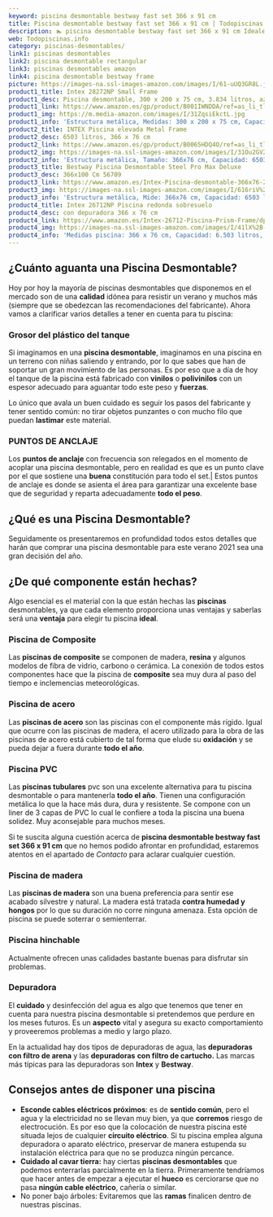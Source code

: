 ```yaml
---
keyword: piscina desmontable bestway fast set 366 x 91 cm
title: Piscina desmontable bestway fast set 366 x 91 cm | Todopiscinas.info
description: 🏊 piscina desmontable bestway fast set 366 x 91 cm Ideales para este verano 2021. Aquí puedes comprar piscina desmontable bestway fast set 366 x 91 cm y comparar con otras similares. No dejes escapar piscina desmontable bestway fast set 366 x 91 cm a un precio realmente tentador.
web: Todopiscinas.info
category: piscinas-desmontables/
link1: piscinas desmontables
link2: piscina desmontable rectangular
link3: piscinas desmontables amazon
link4: piscina desmontable bestway frame
picture: https://images-na.ssl-images-amazon.com/images/I/61-uUQ3GR8L.jpg
product1_title: Intex 28272NP Small Frame
product1_desc: Piscina desmontable, 300 x 200 x 75 cm, 3.834 litros, azul
product1_link: https://www.amazon.es/gp/product/B001IWNDDA/ref=as_li_tl?ie=UTF8&camp=3638&creative=24630&creativeASIN=B001IWNDDA&linkCode=as2&tag=todopiscinas0e-21&linkId=25b9d647487c889cb6ef56ed63f50ca1
product1_img: https://m.media-amazon.com/images/I/31ZqsiEkctL.jpg
product1_info: 'Estructura metálica, Medidas: 300 x 200 x 75 cm, Capacidad: 3.834 litros, Para 6 personas (+ 6 años), Fácil montaje, Forma rectangular'
product2_title: INTEX Piscina elevada Metal Frame
product2_desc: 6503 litros, 366 x 76 cm
product2_link: https://www.amazon.es/gp/product/B0065HDQ4O/ref=as_li_tl?ie=UTF8&camp=3638&creative=24630&creativeASIN=B0065HDQ4O&linkCode=as2&tag=todopiscinas0e-21&linkId=ed2430e3ba564d3527ee103df33ed7b3
product2_img: https://images-na.ssl-images-amazon.com/images/I/31Ou2GV2SAL.jpg
product2_info: 'Estructura metálica, Tamaño: 366x76 cm, Capacidad: 6503 litros, Forma circular, De 4 a 7 personas (+6 años)'
product3_title: Bestway Piscina Desmontable Steel Pro Max Deluxe
product3_desc: 366x100 Cm 56709
product3_link: https://www.amazon.es/Intex-Piscina-desmontable-366x76-28210NP/dp/B0065HDQ4O?__mk_es_ES=%C3%85M%C3%85%C5%BD%C3%95%C3%91&crid=25UQGV9HG2INI&dchild=1&keywords=piscinas+desmontables&qid=1615854176&sprefix=piscinas+dem%2Caps%2C201&sr=8-5&linkCode=ll1&tag=todopiscinas0e-21&linkId=34f200977c6cbaab1f3f4d9ac0e64755&language=es_ES&ref_=as_li_ss_tl
product3_img: https://images-na.ssl-images-amazon.com/images/I/616riV%2BiY3L.jpg
product3_info: 'Estructura metálica, Mide: 366x76 cm, Capacidad: 6503 litros, De 4 a 7 personas mayores de 6 años, Forma circular, Tecnología Super-Tough'
product4_title: Intex 26712NP Piscina redonda sobresuelo
product4_desc: con depuradora 366 x 76 cm
product4_link: https://www.amazon.es/Intex-26712-Piscina-Prism-Frame/dp/B07FB823GL?__mk_es_ES=%C3%85M%C3%85%C5%BD%C3%95%C3%91&dchild=1&keywords=piscinas+desmontables+con+depuradora&qid=1615936418&sr=8-5&linkCode=ll1&tag=todopiscinas0e-21&linkId=d98699de7830cd471766fa1daa36de34&language=es_ES&ref_=as_li_ss_tl
product4_img: https://images-na.ssl-images-amazon.com/images/I/41lX%2B-YpibL.jpg
product4_info: 'Medidas piscina: 366 x 76 cm, Capacidad: 6.503 litros, Incluye depuradora de cartucha A, Lona resistente triple capa'
---
```




## ¿Cuánto aguanta una Piscina Desmontable?

Hoy por hoy la mayoría de piscinas desmontables que disponemos en el mercado son de una **calidad** idónea para resistir un verano y muchos más (siempre que se obedezcan las recomendaciones del fabricante). Ahora vamos a clarificar varios detalles a tener en cuenta para tu piscina:


### Grosor del plástico del tanque

Si imaginamos en una **piscina desmontable**, imaginamos en una piscina en un terreno con niñas saliendo y entrando, por lo que sabes que han de soportar un gran movimiento de las personas. Es por eso que a día de hoy el tanque de la piscina está fabricado con **vinilos** o **polivinilos** con un espesor adecuado para aguantar todo este peso y **fuerzas**.

Lo único que avala un	 buen cuidado es seguir los pasos del fabricante y tener sentido común: no tirar objetos punzantes o con mucho filo que puedan **lastimar** este material.


### PUNTOS DE ANCLAJE

Los **puntos de anclaje** con frecuencia son relegados en el momento de acoplar una piscina desmontable, pero en realidad es que es un punto clave por el que sostiene una **buena** constitución para todo el set.| Estos puntos de anclaje es donde se asienta el área para garantizar una excelente base que de seguridad y reparta adecuadamente **todo el peso**.
## ¿Qué es una Piscina Desmontable?



Seguidamente os presentaremos en profundidad todos estos detalles que harán que comprar una piscina desmontable para este verano 2021 sea una gran decisión del año.

<brand-panel :title=product1_title :desc=product1_desc :img=product1_img :link=product1_link></brand-panel>

<external-banner></external-banner>


<stats-list :link1=link1 :link2=link2 :link3=link3 :link4=link4 :category=category></stats-list>


## ¿De qué componente están hechas?

Algo esencial es el material con la que están hechas las **piscinas** desmontables, ya que cada elemento proporciona unas ventajas y saberlas  será una **ventaja** para elegir tu piscina **ideal**.


### Piscina de Composite

Las **piscinas de composite** se componen de madera, **resina** y algunos modelos de fibra de vidrio, carbono o cerámica. La conexión de todos estos componentes hace que la piscina de **composite** sea muy dura al paso del tiempo e inclemencias meteorológicas.


### Piscina de acero

Las **piscinas de acero** son las piscinas con el componente más rígido. Igual que ocurre con las piscinas de madera, el acero utilizado para la obra de las piscinas de acero está cubierto de tal forma que elude su **oxidación** y se pueda dejar a fuera durante **todo el año**.


### Piscina  PVC

Las **piscinas tubulares** pvc son una excelente alternativa para tu piscina desmontable o para mantenerla **todo el año**. Tienen una configuración metálica lo que la hace más dura, dura y resistente. Se compone con un liner de 3 capas de PVC lo cual le confiere a toda la piscina una buena solidez. Muy aconsejable para muchos meses.

Si te suscita alguna cuestión acerca de **piscina desmontable bestway fast set 366 x 91 cm** que no hemos podido afrontar en profundidad, estaremos atentos en el apartado de _Contacto_ para aclarar cualquier cuestión.


### Piscina de madera

Las **piscinas de madera** son una buena preferencia para sentir ese acabado silvestre y natural. La madera está tratada **contra humedad y hongos** por lo que su duración no corre ninguna amenaza. Esta opción de piscina se puede soterrar o semienterrar.


### Piscina hinchable

 Actualmente ofrecen unas calidades bastante buenas para disfrutar sin problemas.


### Depuradora

El **cuidado** y desinfección del agua es algo que tenemos que tener en cuenta para nuestra piscina desmontable si pretendemos que perdure en los meses futuros. Es un **aspecto** vital y asegura su exacto comportamiento y proveeremos problemas a medio y largo plazo.

En la actualidad hay dos tipos de depuradoras de agua, las **depuradoras con filtro de arena** y  las **depuradoras** **con filtro de cartucho.** Las marcas más típicas para las depuradoras son **Intex** y **Bestway**.


## Consejos antes de disponer una piscina



*   **Esconde cables eléctricos próximos**: es de **sentido común**, pero el agua y la electricidad no se llevan muy bien, ya que **corremos** riesgo de electrocución. Es por eso que la colocación de nuestra piscina esté situada lejos de cualquier **circuito eléctrico**. Si tu piscina emplea alguna depuradora o aparato eléctrico, preservar de manera estupenda su instalación eléctrica para que no se produzca ningún percance.
*   **Cuidado al cavar tierra:** hay ciertas **piscinas desmontables** que podemos enterrarlas parcialmente en la tierra. Primeramente tendríamos que hacer antes de empezar a ejecutar el **hueco** es cerciorarse que no pasa **ningún cable eléctrico**, cañería o similar.
*   No poner bajo árboles: Evitaremos que las **ramas** finalicen dentro de nuestras piscinas.